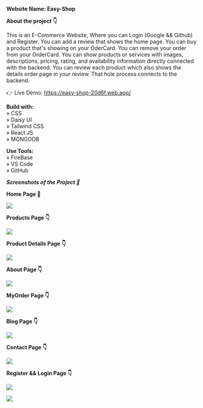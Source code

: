 **Website Name: Easy-Shop** <br />

**About the project 👇** <br />

This is an E-Commerce Website, Where you can Login (Google && Github) and Register. You can add a review that shows the home page. You can buy a product that's showing on your OderCard. You can remove your order from your OrderCard. You can show products or services with images, descriptions, pricing, rating, and availability information directly connected with the backend. You can review each product which also shows the details order page in your review. That hole process connects to the backend.

👉 Live Demo: https://easy-shop-20d6f.web.app/

**Build with:** <br />
» CSS <br />
» Daisy UI <br />
» Tailwind CSS <br />
» React JS <br />
» MONGODB <br />

**Use Tools:** <br />
» FireBase <br />
» VS Code <br />
» GitHub <br />

**_Screenshots of the Project 📸_**

**Home Page 🏡** <br />

![](https://i.ibb.co/wcxpf0c/Home-Easy-Shop.png)

**Products Page 👇** <br />

![](https://i.ibb.co/z6wTFV6/Products-Easy-Shop.png)

**Product Details Page 👇** <br />

![](https://i.ibb.co/TbZGr0S/Details-Product-Easy-Shop.png)

**About Page 👇** <br />

![](https://i.ibb.co/SckWK10/About-Easy-Shop.png)

**MyOrder Page 👇** <br />

![](https://i.ibb.co/BT4Xbx3/My-Order-Easy-Shop.png)

**Blog Page 👇** <br />

![](https://i.ibb.co/C29HQ7N/Blogs-Easy-Shop.png)

**Contact Page 👇** <br />

![](https://i.ibb.co/j80Tg1b/Contact-Easy-Shop.png)

**Register && Login Page 👇** <br />

![](https://i.ibb.co/KWrLbkb/Register-Easy-Shop.png)

![](https://i.ibb.co/Tg0kxcW/Login-Easy-Shop.png)
